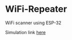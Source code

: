 # WiFi-Repeater
WiFi scanner using ESP-32

Simulation link [here](https://wokwi.com/projects/373891347400235009)
